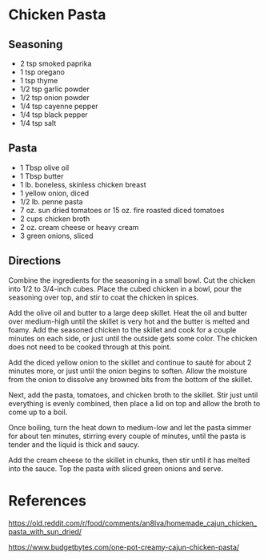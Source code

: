 # Chicken Pasta

## Seasoning

- 2 tsp smoked paprika
- 1 tsp oregano
- 1 tsp thyme
- 1/2 tsp garlic powder
- 1/2 tsp onion powder
- 1/4 tsp cayenne pepper
- 1/4 tsp black pepper
- 1/4 tsp salt

## Pasta

- 1 Tbsp olive oil
- 1 Tbsp butter
- 1 lb. boneless, skinless chicken breast
- 1 yellow onion, diced
- 1/2 lb. penne pasta
- 7 oz. sun dried tomatoes or 15 oz. fire roasted diced tomatoes
- 2 cups chicken broth
- 2 oz. cream cheese or heavy cream
- 3 green onions, sliced 

## Directions

Combine the ingredients for the seasoning in a small bowl. Cut the chicken into 1/2 to 3/4-inch cubes. Place the cubed chicken in a bowl, pour the seasoning over top, and stir to coat the chicken in spices.

Add the olive oil and butter to a large deep skillet. Heat the oil and butter over medium-high until the skillet is very hot and the butter is melted and foamy. Add the seasoned chicken to the skillet and cook for a couple minutes on each side, or just until the outside gets some color. The chicken does not need to be cooked through at this point.

Add the diced yellow onion to the skillet and continue to sauté for about 2 minutes more, or just until the onion begins to soften. Allow the moisture from the onion to dissolve any browned bits from the bottom of the skillet.

Next, add the pasta, tomatoes, and chicken broth to the skillet. Stir just until everything is evenly combined, then place a lid on top and allow the broth to come up to a boil.

Once boiling, turn the heat down to medium-low and let the pasta simmer for about ten minutes, stirring every couple of minutes, until the pasta is tender and the liquid is thick and saucy.

Add the cream cheese to the skillet in chunks, then stir until it has melted into the sauce. Top the pasta with sliced green onions and serve.

# References
https://old.reddit.com/r/food/comments/an8lva/homemade_cajun_chicken_pasta_with_sun_dried/

https://www.budgetbytes.com/one-pot-creamy-cajun-chicken-pasta/
